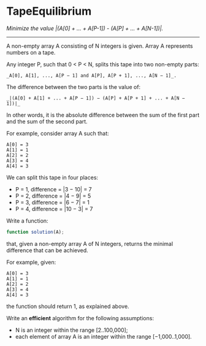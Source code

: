 # TapeEquilibrium

_Minimize the value |(A[0] + ... + A[P-1]) - (A[P] + ... + A[N-1])|._

---

A non-empty array A consisting of N integers is given. Array A represents numbers on a tape.

Any integer P, such that 0 < P < N, splits this tape into two non-empty parts:

    _A[0], A[1], ..., A[P − 1] and A[P], A[P + 1], ..., A[N − 1]_.

The difference between the two parts is the value of:

    _|(A[0] + A[1] + ... + A[P − 1]) − (A[P] + A[P + 1] + ... + A[N − 1])|_

In other words, it is the absolute difference between the sum of the first part and the sum of the second part.

For example, consider array A such that:

    A[0] = 3
    A[1] = 1
    A[2] = 2
    A[3] = 4
    A[4] = 3

We can split this tape in four places:

- P = 1, difference = |3 − 10| = 7
- P = 2, difference = |4 − 9| = 5
- P = 3, difference = |6 − 7| = 1
- P = 4, difference = |10 − 3| = 7

Write a function:

```js
function solution(A);
```

that, given a non-empty array A of N integers, returns the minimal difference that can be achieved.

For example, given:

    A[0] = 3
    A[1] = 1
    A[2] = 2
    A[3] = 4
    A[4] = 3

the function should return 1, as explained above.

Write an **efficient** algorithm for the following assumptions:

- N is an integer within the range [2..100,000];
- each element of array A is an integer within the range [−1,000..1,000].
